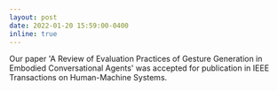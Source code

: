 ```yaml
---
layout: post
date: 2022-01-20 15:59:00-0400
inline: true
---
```


Our paper 'A Review of Evaluation Practices of Gesture Generation in Embodied Conversational Agents' was accepted for publication in IEEE Transactions on Human-Machine Systems. 
